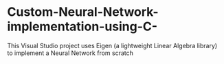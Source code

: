 # Custom-Neural-Network-implementation-using-C-
This Visual Studio project uses Eigen (a lightweight Linear Algebra library) to implement a Neural Network from scratch 
